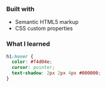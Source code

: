 ### Built with

- Semantic HTML5 markup
- CSS custom properties

### What I learned

```css
h1:hover {
  color: #f4d04e;
  cursor: pointer;
  text-shadow: 2px 2px 4px #000000;
}
```
